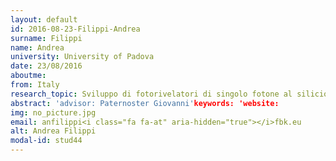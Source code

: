 ```yaml
---
layout: default 
id: 2016-08-23-Filippi-Andrea
surname: Filippi
name: Andrea
university: University of Padova
date: 23/08/2016
aboutme: 
from: Italy
research_topic: Sviluppo di fotorivelatori di singolo fotone al silicio con integrazione di nanostrutture plasmoniche
abstract: 'advisor: Paternoster Giovanni'keywords: 'website: 
img: no_picture.jpg
email: anfilippi<i class="fa fa-at" aria-hidden="true"></i>fbk.eu
alt: Andrea Filippi
modal-id: stud44
---
```

